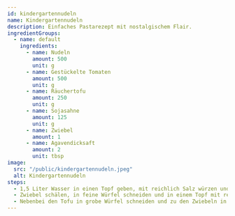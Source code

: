 ```yaml
---
id: kindergartennudeln
name: Kindergartennudeln
description: Einfaches Pastarezept mit nostalgischem Flair.
ingredientGroups:
  - name: default
    ingredients:
      - name: Nudeln
        amount: 500
        unit: g
      - name: Gestückelte Tomaten
        amount: 500
        unit: g
      - name: Räuchertofu
        amount: 250
        unit: g
      - name: Sojasahne
        amount: 125
        unit: g
      - name: Zwiebel
        amount: 1
      - name: Agavendicksaft
        amount: 2
        unit: tbsp
image:
  src: "/public/kindergartennudeln.jpeg"
  alt: Kindergartennudeln
steps:
  - 1,5 Liter Wasser in einen Topf geben, mit reichlich Salz würzen und zum Kochen bringen.
  - Zwiebel schälen, in feine Würfel schneiden und in einem Topf mit reichlich Öl anschwitzen.
  - Nebenbei den Tofu in grobe Würfel schneiden und zu den Zwiebeln in den Topf geben.
---
```

